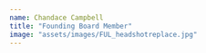 ```yaml
---
name: Chandace Campbell 
title: "Founding Board Member"
image: "assets/images/FUL_headshotreplace.jpg"
---
```

